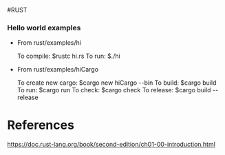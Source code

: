 #RUST

### Hello world examples

- From rust/examples/hi

  To compile:  $rustc hi.rs
  To run:      $./hi

- From rust/examples/hiCargo
  
  To create new cargo:  $cargo new hiCargo --bin
  To build:             $cargo build
  To run:               $cargo run
  To check:             $cargo check
  To release:           $cargo build --release




# References
https://doc.rust-lang.org/book/second-edition/ch01-00-introduction.html































































